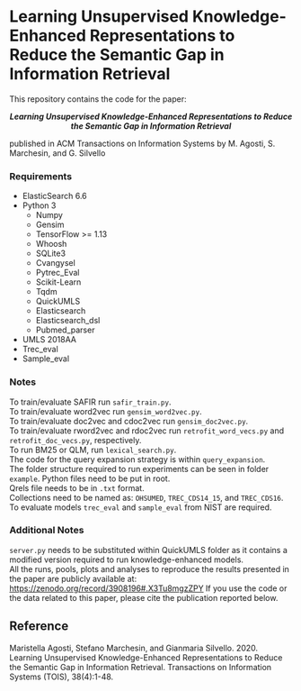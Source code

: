 # Learning Unsupervised Knowledge-Enhanced Representations to Reduce the Semantic Gap in Information Retrieval

This repository contains the code for the paper: 
<p align="center">
<b><i>Learning Unsupervised Knowledge-Enhanced Representations to Reduce the Semantic Gap in Information Retrieval</i></b>
 </p>
published in ACM Transactions on Information Systems by M. Agosti, S. Marchesin, and G. Silvello

### Requirements

- ElasticSearch 6.6
- Python 3
  - Numpy
  - Gensim
  - TensorFlow >= 1.13
  - Whoosh
  - SQLite3
  - Cvangysel
  - Pytrec_Eval
  - Scikit-Learn
  - Tqdm
  - QuickUMLS
  - Elasticsearch
  - Elasticsearch_dsl
  - Pubmed_parser
- UMLS 2018AA
- Trec_eval
- Sample_eval

### Notes 
To train/evaluate SAFIR run ``safir_train.py``.  
To train/evaluate word2vec run ``gensim_word2vec.py``.  
To train/evaluate doc2vec and cdoc2vec run ``gensim_doc2vec.py``.  
To train/evaluate rword2vec and rdoc2vec run ``retrofit_word_vecs.py`` and ``retrofit_doc_vecs.py``, respectively.  
To run BM25 or QLM, run ``lexical_search.py``.  
The code for the query expansion strategy is within ``query_expansion``.  
The folder structure required to run experiments can be seen in folder ``example``. Python files need to be put in root.  
Qrels file needs to be in ``.txt`` format.  
Collections need to be named as: ``OHSUMED``, ``TREC_CDS14_15``, and ``TREC_CDS16``.  
To evaluate models ``trec_eval`` and ``sample_eval`` from NIST are required.  


### Additional Notes
``server.py`` needs to be substituted within QuickUMLS folder as it contains a modified version required to run knowledge-enhanced models.  
All the runs, pools, plots and analyses to reproduce the results presented in the paper are publicly available at: https://zenodo.org/record/3908196#.X3Tu8mgzZPY
If you use the code or the data related to this paper, please cite the publication reported below.

## Reference
Maristella Agosti, Stefano Marchesin, and Gianmaria Silvello. 2020. Learning Unsupervised Knowledge-Enhanced Representations to Reduce the Semantic Gap in Information Retrieval. Transactions on Information Systems (TOIS), 38(4):1-48.
